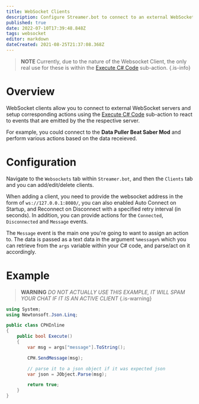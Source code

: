```yaml
---
title: WebSocket Clients
description: Configure Streamer.bot to connect to an external WebSocket server
published: true
date: 2022-07-10T17:39:48.848Z
tags: websocket
editor: markdown
dateCreated: 2021-08-25T21:37:08.368Z
---
```


> **NOTE** 
> Currently, due to the nature of the Websocket Client, the only real use for these is within the [Execute C# Code](/en/Sub-Actions/Code/Execute-CSharp-Code) sub-action.
{.is-info}

# Overview

WebSocket clients allow you to connect to external WebSocket servers and setup corresponding actions using the [Execute C# Code](/Sub-Actions/Code/Execute-CSharp-Code) sub-action to react to events that are emitted by the the respective server.  

For example, you could connect to the **Data Puller Beat Saber Mod** and perform various actions based on the data receieved.


# Configuration

Navigate to the `Websockets` tab within `Streamer.bot`, and then the `Clients` tab and you can add/edit/delete clients.

When adding a client, you need to provide the websocket address in the form of `ws://127.0.0.1:8080/`, you can also enabled Auto Connect on Startup, and Reconnect on Disconnect with a specified retry interval (in seconds).  In addition, you can provide actions for the `Connected`, `Disconnected` and `Message` events.

The `Message` event is the main one you're going to want to assign an action to.  The data is passed as a text data in the argument `%message%` which you can retrieve from the `args` variable within your C# code, and parse/act on it accordingly.


# Example

> **WARNING**
> *DO NOT ACTUALLY USE THIS EXAMPLE, IT WILL SPAM YOUR CHAT IF IT IS AN ACTIVE CLIENT*
{.is-warning}

```csharp
using System;
using Newtonsoft.Json.Linq;

public class CPHInline
{
    public bool Execute()
    {
        var msg = args["message"].ToString();

        CPH.SendMessage(msg);

        // parse it to a json object if it was expected json
        var json = JObject.Parse(msg); 

        return true;
    }
}
```
